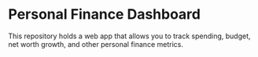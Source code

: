 # Personal Finance Dashboard
This repository holds a web app that allows you to track spending, budget, net worth growth, and other personal finance metrics.
